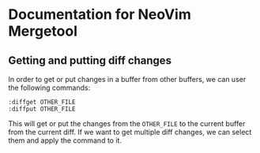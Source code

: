 # Documentation for NeoVim Mergetool #

## Getting and putting diff changes ##

In order to get or put changes in a buffer from other buffers, we can user the
following commands:

```vim
:diffget OTHER_FILE
:diffput OTHER_FILE
```

This will get or put the changes from the `OTHER_FILE` to the current buffer
from the current diff. If we want to get multiple diff changes, we can select
them and apply the command to it.
